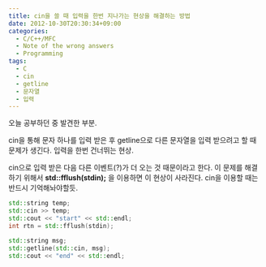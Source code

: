 ```yaml
---
title: cin을 쓸 때 입력을 한번 지나가는 현상을 해결하는 방법
date: 2012-10-30T20:30:34+09:00
categories:
  - C/C++/MFC
  - Note of the wrong answers
  - Programming
tags:
  - C
  - cin
  - getline
  - 문자열
  - 입력
---
```

오늘 공부하던 중 발견한 부분.

cin을 통해 문자 하나를 입력 받은 후 getline으로 다른 문자열을 입력 받으려고 할 때 문제가 생긴다. 입력을 한번 건너뛰는 현상.

cin으로 입력 받은 다음 다른 이벤트(?)가 더 오는 것 때문이라고 한다. 이 문제를 해결하기 위해서 **std::fflush(stdin);** 을 이용하면 이 현상이 사라진다. cin을 이용할 때는 반드시 기억해놔야할듯.

```cpp
std::string temp;
std::cin >> temp;
std::cout << "start" << std::endl;
int rtn = std::fflush(stdin);

std::string msg;
std::getline(std::cin, msg);
std::cout << "end" << std::endl;
```
